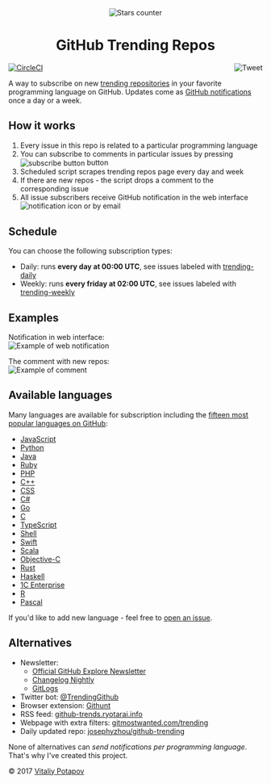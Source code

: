 <div align="center"><img src="https://user-images.githubusercontent.com/1473072/33020417-45869a00-ce0f-11e7-9faa-368445d463f7.gif" alt="Stars counter"/></div>
<h1 align="center">GitHub Trending Repos</h1>
<a href="https://circleci.com/gh/vitalets/github-trending-repos"><img src="https://circleci.com/gh/vitalets/github-trending-repos.svg?style=svg" alt="CircleCI"/></a>
<a href="https://twitter.com/intent/tweet?url=https%3A%2F%2Fgithub.com%2Fvitalets%2Fgithub-trending-repos&via=vitpotapov&text=Stay%20notified%20about%20trending%20GitHub%20repositories%20in%20your%20favorite%20programming%20language%21&hashtags=github%2Ctrending"><img align="right" alt="Tweet" src="https://img.shields.io/twitter/url/http/shields.io.svg?style=social"/></a>

A way to subscribe on new [trending repositories](https://github.com/trending) in your favorite programming language on GitHub.
Updates come as [GitHub notifications] once a day or a week.

## How it works
1. Every issue in this repo is related to a particular programming language
2. You can subscribe to comments in particular issues by pressing <img alt="subscribe button" valign="middle" src="https://user-images.githubusercontent.com/1473072/32487280-46f4489c-c3ba-11e7-82d7-cfe073cac8d1.png"> button
3. Scheduled script scrapes trending repos page every day and week
4. If there are new repos - the script drops a comment to the corresponding issue
5. All issue subscribers receive GitHub notification in the web interface <img alt="notification icon" valign="bottom" src="https://user-images.githubusercontent.com/1473072/32723023-01555c78-c87d-11e7-8190-6bf3bb0ec405.png"> or by email

## Schedule
You can choose the following subscription types:
* Daily: runs **every day at 00:00 UTC**, see issues labeled with [trending-daily](https://github.com/vitalets/github-trending-repos/labels/trending-daily)
* Weekly: runs **every friday at 02:00 UTC**, see issues labeled with [trending-weekly](https://github.com/vitalets/github-trending-repos/labels/trending-weekly)

## Examples
Notification in web interface:  
![Example of web notification](https://user-images.githubusercontent.com/1473072/32488601-4295b138-c3be-11e7-8eb2-18a624c54ca2.png)

The comment with new repos:  
![Example of comment](https://user-images.githubusercontent.com/1473072/33029917-f054b67c-ce2a-11e7-9b42-a7ee16d98228.png)

## Available languages
Many languages are available for subscription including the [fifteen most popular languages on GitHub](https://octoverse.github.com/):

* [JavaScript](https://github.com/vitalets/github-trending-repos/issues/5)
* [Python](https://github.com/vitalets/github-trending-repos/issues/7)
* [Java](https://github.com/vitalets/github-trending-repos/issues/8)
* [Ruby](https://github.com/vitalets/github-trending-repos/issues/9)
* [PHP](https://github.com/vitalets/github-trending-repos/issues/10)
* [C++](https://github.com/vitalets/github-trending-repos/issues/29)
* [CSS](https://github.com/vitalets/github-trending-repos/issues/30)
* [C#](https://github.com/vitalets/github-trending-repos/issues/31)
* [Go](https://github.com/vitalets/github-trending-repos/issues/32)
* [C](https://github.com/vitalets/github-trending-repos/issues/33)
* [TypeScript](https://github.com/vitalets/github-trending-repos/issues/34)
* [Shell](https://github.com/vitalets/github-trending-repos/issues/35)
* [Swift](https://github.com/vitalets/github-trending-repos/issues/36)
* [Scala](https://github.com/vitalets/github-trending-repos/issues/37)
* [Objective-C](https://github.com/vitalets/github-trending-repos/issues/38)
* [Rust](https://github.com/vitalets/github-trending-repos/issues/44)
* [Haskell](https://github.com/vitalets/github-trending-repos/issues/46)
* [1C Enterprise](https://github.com/vitalets/github-trending-repos/issues/43)
* [R](https://github.com/vitalets/github-trending-repos/issues/39)
* [Pascal](https://github.com/vitalets/github-trending-repos/issues/41)

If you'd like to add new language - feel free to [open an issue](https://github.com/vitalets/github-trending-repos/issues/new).

## Alternatives
* Newsletter:
  * [Official GitHub Explore Newsletter](https://github.com/explore#newsletter)
  * [Changelog Nightly](https://changelog.com/nightly)
  * [GitLogs](http://www.gitlogs.com/)
* Twitter bot: [@TrendingGithub](https://twitter.com/TrendingGithub)
* Browser extension: [Githunt](https://github.com/kamranahmedse/githunt)
* RSS feed: [github-trends.ryotarai.info](http://github-trends.ryotarai.info/)
* Webpage with extra filters: [gitmostwanted.com/trending](http://gitmostwanted.com/trending/)
* Daily updated repo: [josephyzhou/github-trending](https://github.com/josephyzhou/github-trending)

None of alternatives can *send notifications per programming language*. That's why I've created this project.

&copy; 2017 [Vitaliy Potapov](https://github.com/vitalets)

[trending-daily]: https://github.com/vitalets/github-trending-repos/labels/trending-daily
[trending-weekly]: https://github.com/vitalets/github-trending-repos/labels/trending-weekly
[GitHub notifications]: https://help.github.com/articles/accessing-your-notifications/

